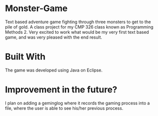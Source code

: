 # Monster-Game
Text based adventure game fighting through three monsters to get to the pile of gold.
A class project for my CMP 326 class known as Programming Methods 2. Very excited to work what would be my very first
text based game, and was very pleased with the end result.

# Built With
The game was developed using Java on Eclipse.

# Improvement in the future?
I plan on adding a geminglog where it records the gaming process into a file, where the user is able to see his/her previous
process.
